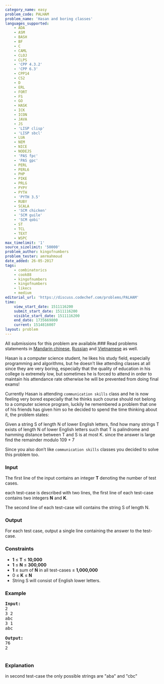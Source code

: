 ```yaml
---
category_name: easy
problem_code: PALHAM
problem_name: 'Hasan and boring classes'
languages_supported:
    - ADA
    - ASM
    - BASH
    - BF
    - C
    - CAML
    - CLOJ
    - CLPS
    - 'CPP 4.3.2'
    - 'CPP 6.3'
    - CPP14
    - CS2
    - D
    - ERL
    - FORT
    - FS
    - GO
    - HASK
    - ICK
    - ICON
    - JAVA
    - JS
    - 'LISP clisp'
    - 'LISP sbcl'
    - LUA
    - NEM
    - NICE
    - NODEJS
    - 'PAS fpc'
    - 'PAS gpc'
    - PERL
    - PERL6
    - PHP
    - PIKE
    - PRLG
    - PYPY
    - PYTH
    - 'PYTH 3.5'
    - RUBY
    - SCALA
    - 'SCM chicken'
    - 'SCM guile'
    - 'SCM qobi'
    - ST
    - TCL
    - TEXT
    - WSPC
max_timelimit: '1'
source_sizelimit: '50000'
problem_author: kingofnumbers
problem_tester: amrmahmoud
date_added: 26-05-2017
tags:
    - combinatorics
    - cook88
    - kingofnumbers
    - kingofnumbers
    - likecs
    - medium
editorial_url: 'https://discuss.codechef.com/problems/PALHAM'
time:
    view_start_date: 1511116200
    submit_start_date: 1511116200
    visible_start_date: 1511116200
    end_date: 1735669800
    current: 1514816007
layout: problem
---
```

All submissions for this problem are available.### Read problems statements in [Mandarin chinese](http://www.codechef.com/download/translated/COOK88/mandarin/PALHAM.pdf), [Russian](http://www.codechef.com/download/translated/COOK88/russian/PALHAM.pdf) and [Vietnamese](http://www.codechef.com/download/translated/COOK88/vietnamese/PALHAM.pdf) as well.

Hasan is a computer science student, he likes his study field, especially programming and algorithms, but he doesn’t like attending classes at all since they are very boring, especially that the quality of education in his college is extremely low, but sometimes he is forced to attend in order to maintain his attendance rate otherwise he will be prevented from doing final exams!
 
Currently Hasan is attending `communication skills` class and he is now feeling very bored especially that he thinks such course should not belong to a computer science program, luckily he remembered a problem that one of his friends has given him so he decided to spend the time thinking about it, the problem states:

Given a string S of length N of lower English letters, find how many strings T exists of length N of lower English letters such that T is palindrome and hamming distance between T and S is at most K. since the answer is large find the remainder modulo 109 + 7

Since you also don’t like `communication skills` classes you decided to solve this problem too.

### Input

The first line of the input contains an integer **T** denoting the number of test cases.

each test-case is described with two lines, the first line of each test-case contains two integers **N** and **K**.

The second line of each test-case will contains the string S of length N.

### Output

For each test case, output a single line containing the answer to the test-case.

### Constraints

- **1** ≤ **T** ≤ **10,000**
- **1** ≤ **N** ≤ **300,000**
- **1** ≤ sum of **N** in all test-cases ≤ **1,000,000**
- 0 ≤ **K** ≤ **N**
- String S will consist of English lower letters.

### Example

<pre><b>Input:</b>
2
3 2
abc
3 1
abc

<b>Output:</b>
76
2

</pre>
### Explanation

in second test-case the only possible strings are "aba" and "cbc"
